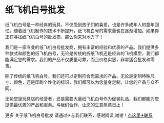 # 纸飞机白号批发

纸飞机白号是一种经典的玩具，不仅受到孩子们的喜爱，也是许多成年人的童年回忆。随着纸飞机制作的技术不断提升，纸飞机白号的需求量也在逐渐增加。如果你正在寻找纸飞机白号的批发商，那么你来对地方了！

我们是一家专业的纸飞机白号批发商，拥有丰富的经验和优质的产品。我们提供多种款式和颜色的纸飞机白号，无论是传统的折纸飞机还是经典的飞机模型，我们都能满足您的需求。我们的产品不仅质量可靠，而且价格实惠，非常适合批发和零售。

除了传统的纸飞机白号，我们还可以定制符合您需求的产品。无论是定制特殊尺寸、颜色，还是印刷个性化的标识，我们都可以为您量身定制，让您的产品与众不同。

无论您是玩具店的经营者，还是需要大量纸飞机白号作为促销礼品，我们都能为您提供最优质的产品和服务。与我们合作，让您的生意蒸蒸日上！

更多 关于纸飞机白号批发 请通过✈与我们联系，感谢阅读,谢谢！[点这里✈联系](https://abc.k02.cc)